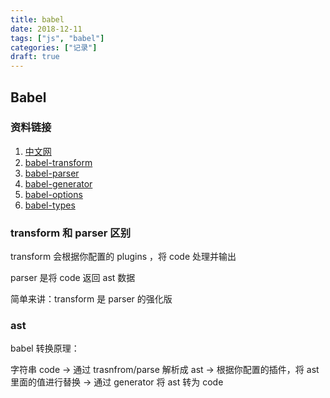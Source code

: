 ```yaml
---
title: babel
date: 2018-12-11
tags: ["js", "babel"]
categories: ["记录"]
draft: true
---
```


## Babel

### 资料链接

1. [中文网](https://www.babeljs.cn/docs/next/)
2. [babel-transform](https://www.babeljs.cn/docs/next/babel-core#transform)
3. [babel-parser](https://www.babeljs.cn/docs/next/babel-parser)
4. [babel-generator](https://www.babeljs.cn/docs/next/babel-generator)
5. [babel-options](https://www.babeljs.cn/docs/next/options#code)
6. [babel-types](https://babeljs.io/docs/en/next/babel-types.html)

### transform 和 parser 区别

transform 会根据你配置的 plugins ，将 code 处理并输出

parser 是将 code 返回 ast 数据

简单来讲：transform 是 parser 的强化版

### ast

babel 转换原理：

字符串 code  -> 通过 trasnfrom/parse 解析成 ast -> 根据你配置的插件，将 ast 里面的值进行替换 -> 通过 generator 将 ast 转为 code